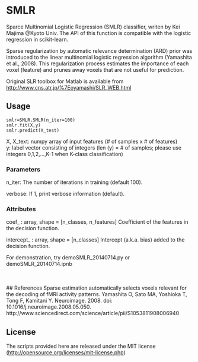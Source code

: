 # SMLR

Sparce Multinomial Logistic Regression (SMLR) classifier, writen by Kei Majima @Kyoto Univ.
The API of this function is compatible with the logistic regression in scikit-learn.

Sparse regularization by automatic relevance determination (ARD) prior
was introduced to the linear multinomial logistic regression algorithm
(Yamashita et al., 2008).
This regularization process estimates the importance of each voxel
(feature) and prunes away voxels that are not useful for prediction.


Original SLR toolbox for Matlab is available from<br/>
http://www.cns.atr.jp/%7Eoyamashi/SLR_WEB.html
  
## Usage
    smlr=SMLR.SMLR(n_iter=100)
    smlr.fit(X,y)
    smlr.predict(X_test)


X, X_text: numpy array of input features (# of samples x # of features)<br/>
y: label vector consisting of integers (len (y) = # of samples; please
use integers 0,1,2,…,K-1 when K-class classification)<br/>

### Parameters
  n_iter: The number of iterations in training (default 100). 
    
  verbose: If 1, print verbose information (default).

### Attributes
  coef_ : array, shape = [n_classes, n_features]
      Coefficient of the features in the decision function.

  intercept_ : array, shape = [n_classes]
      Intercept (a.k.a. bias) added to the decision function.

For demonstration, try demoSMLR_20140714.py or demoSMLR_20140714.ipnb

<br/>
<br/>
## References
  Sparse estimation automatically selects voxels relevant for the decoding of fMRI activity patterns.
  Yamashita O, Sato MA, Yoshioka T, Tong F, Kamitani Y.   Neuroimage. 2008.
  doi: 10.1016/j.neuroimage.2008.05.050.  <br/>
  http://www.sciencedirect.com/science/article/pii/S1053811908006940



## License
The scripts provided here are released under the MIT license (http://opensource.org/licenses/mit-license.php) 

    
